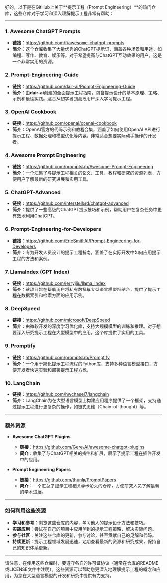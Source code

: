 好的，以下是在GitHub上关于**提示工程（Prompt Engineering）**的热门仓库，这些仓库对于学习和深入理解提示工程非常有帮助：

---

### **1. Awesome ChatGPT Prompts**

- **链接**：<https://github.com/f/awesome-chatgpt-prompts>
- **简介**：这个仓库收集了大量优秀的ChatGPT提示词，涵盖各种场景和用途，如编程、写作、教育、娱乐等。对于希望提高与ChatGPT互动效果的用户，这是一个非常实用的资源。

### **2. Prompt-Engineering-Guide**

- **链接**：<https://github.com/dair-ai/Prompt-Engineering-Guide>
- **简介**：由**dair-ai**创建的全面提示工程指南，包含提示设计的基本原理、策略、示例和最佳实践。适合从初学者到高级用户深入学习提示工程。

### **3. OpenAI Cookbook**

- **链接**：<https://github.com/openai/openai-cookbook>
- **简介**：OpenAI官方的代码示例和教程合集，涵盖了如何使用OpenAI API进行提示工程、数据处理和模型优化等内容。非常适合想要实际动手操作的开发者。

### **4. Awesome Prompt Engineering**

- **链接**：<https://github.com/promptslab/Awesome-Prompt-Engineering>
- **简介**：一个汇集了与提示工程相关的论文、工具、教程和研究的资源列表，方便用户了解最新的研究进展和实用工具。

### **5. ChatGPT-Advanced**

- **链接**：<https://github.com/interstellard/chatgpt-advanced>
- **简介**：提供了一些高级的ChatGPT提示技巧和示例，帮助用户在复杂任务中更有效地利用ChatGPT。

### **6. Prompt-Engineering-for-Developers**

- **链接**：<https://github.com/EricSmithAI/Prompt-Engineering-for-Developers>
- **简介**：专为开发人员设计的提示工程指南，涵盖了在实际开发中如何应用提示工程的方法和案例。

### **7. LlamaIndex (GPT Index)**

- **链接**：<https://github.com/jerryjliu/llama_index>
- **简介**：该项目旨在帮助用户将私有数据与大型语言模型相结合，提供了提示工程在数据索引和检索方面的应用示例。

### **8. DeepSpeed**

- **链接**：<https://github.com/microsoft/DeepSpeed>
- **简介**：由微软开发的深度学习优化库，支持大规模模型的训练和推理。对于想要深入研究提示工程在大型模型中的应用，这个库提供了实用的工具。

### **9. Promptify**

- **链接**：<https://github.com/promptslab/Promptify>
- **简介**：一个用于简化提示工程流程的Python库，支持多种语言模型接口，方便开发者快速实验和部署提示工程方案。

### **10. LangChain**

- **链接**：<https://github.com/hwchase17/langchain>
- **简介**：LangChain为在大型语言模型上构建应用程序提供了一个框架，支持通过提示工程进行更复杂的操作，如链式思维（Chain-of-thought）等。

---

### **额外资源**

- **Awesome ChatGPT Plugins**

  - **链接**：<https://github.com/GerevAI/awesome-chatgpt-plugins>
  - **简介**：收集了与ChatGPT相关的插件和扩展，展示了提示工程在插件开发中的应用。

- **Prompt Engineering Papers**

  - **链接**：<https://github.com/thunlp/PromptPapers>
  - **简介**：一个汇总了提示工程相关学术论文的仓库，方便研究人员了解最新的学术进展。

---

### **如何利用这些资源**

- **学习和参考**：浏览这些仓库的内容，学习他人的提示设计方法和技巧。
- **实践应用**：尝试在自己的项目中应用学到的提示工程策略，解决实际问题。
- **参与社区**：关注这些仓库的更新，参与讨论，甚至贡献自己的见解和代码。
- **持续更新**：提示工程领域发展迅速，定期查看最新的资源和研究成果，保持自己的知识体系更新。

---

请注意，在使用这些仓库时，要遵守各自的许可证协议（通常在仓库的README或LICENSE文件中注明）。这些资源可以帮助您更深入地理解提示工程的概念和应用，为您在大型语言模型的开发和研究中提供有力支持。